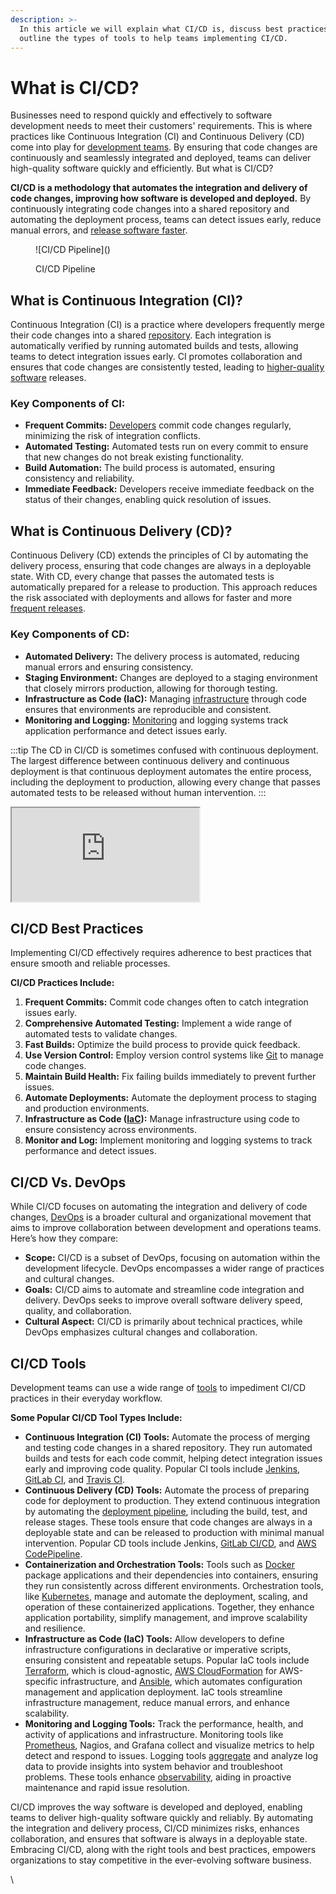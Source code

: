 ```yaml
---
description: >-
  In this article we will explain what CI/CD is, discuss best practices, and
  outline the types of tools to help teams implementing CI/CD.
---
```


# What is CI/CD?

Businesses need to respond quickly and effectively to software development needs to meet their customers' requirements. This is where practices like Continuous Integration (CI) and Continuous Delivery (CD) come into play for [development teams](https://pagertree.com/learn/devops/what-is-devops). By ensuring that code changes are continuously and seamlessly integrated and deployed, teams can deliver high-quality software quickly and efficiently. But what is CI/CD?

**CI/CD is a methodology that automates the integration and delivery of code changes, improving how software is developed and deployed.** By continuously integrating code changes into a shared repository and automating the deployment process, teams can detect issues early, reduce manual errors, and [release software faster](https://pagertree.com/learn/devops/what-is-devops/top-25-devops-interview-questions#id-7.-name-three-important-devops-key-performance-indicators-kpis).

<figure>![CI/CD Pipeline](<https://lh7-us.googleusercontent.com/docsz/AD_4nXeQwwUH4h_6dibdmdl7Kw_lfW4-OLiB42rSkZlgg8qrFvX2BvjBCMFiR59gjhtPGmLFSK6BenDc4KeEYzQQvuIgXA2Rkxp4XUCNrzovObpX8_sPAGGJjPwLMwCfeIvyzlPDzOkwVeLyWfCBjS07E8TZb8bs?key=7d1Jvf-tGyiWL_cxuoV3sw>)<figcaption><p>CI/CD Pipeline</p></figcaption></figure>

## What is Continuous Integration (CI)?

Continuous Integration (CI) is a practice where developers frequently merge their code changes into a shared [repository](https://pagertree.com/learn/devops/best-devops-tools/best-devops-coding-tools#devops-source-code-management-tools). Each integration is automatically verified by running automated builds and tests, allowing teams to detect integration issues early. CI promotes collaboration and ensures that code changes are consistently tested, leading to [higher-quality software](https://pagertree.com/learn/devops/what-is-devops/what-are-the-benefits-of-devops#id-4.-higher-quality-and-reliability) releases.

### Key Components of CI:

* **Frequent Commits:** [Developers](https://pagertree.com/learn/devops/what-is-devops/what-is-a-devops-engineer) commit code changes regularly, minimizing the risk of integration conflicts.
* **Automated Testing:** Automated tests run on every commit to ensure that new changes do not break existing functionality.
* **Build Automation:** The build process is automated, ensuring consistency and reliability.
* **Immediate Feedback:** Developers receive immediate feedback on the status of their changes, enabling quick resolution of issues.

## What is Continuous Delivery (CD)?

Continuous Delivery (CD) extends the principles of CI by automating the delivery process, ensuring that code changes are always in a deployable state. With CD, every change that passes the automated tests is automatically prepared for a release to production. This approach reduces the risk associated with deployments and allows for faster and more [frequent releases](https://pagertree.com/learn/devops/what-is-devops/devops-vs.-agile).

### Key Components of CD:

* **Automated Delivery:** The delivery process is automated, reducing manual errors and ensuring consistency.
* **Staging Environment:** Changes are deployed to a staging environment that closely mirrors production, allowing for thorough testing.
* **Infrastructure as Code (IaC):** Managing [infrastructure](https://pagertree.com/learn/devops/what-is-devops/devops-infrastructure-and-automation#what-is-devops-infrastructure) through code ensures that environments are reproducible and consistent.
* **Monitoring and Logging:** [Monitoring](https://pagertree.com/blog/system-monitoring-7-best-apm-tools) and logging systems track application performance and detect issues early.

:::tip
The CD in CI/CD is sometimes confused with continuous deployment. The largest difference between continuous delivery and continuous deployment is that continuous deployment automates the entire process, including the deployment to production, allowing every change that passes automated tests to be released without human intervention.
:::

<iframe src="https://www.youtube-nocookie.com/embed/scEDHsr3APg" title="CI/CD Explained" class="rds-video"></iframe>

## CI/CD Best Practices

Implementing CI/CD effectively requires adherence to best practices that ensure smooth and reliable processes.

**CI/CD Practices Include:**

1. **Frequent Commits:** Commit code changes often to catch integration issues early.
2. **Comprehensive Automated Testing:** Implement a wide range of automated tests to validate changes.
3. **Fast Builds:** Optimize the build process to provide quick feedback.
4. **Use Version Control:** Employ version control systems like [Git](https://git-scm.com/) to manage code changes.
5. **Maintain Build Health:** Fix failing builds immediately to prevent further issues.
6. **Automate Deployments:** Automate the deployment process to staging and production environments.
7. **Infrastructure as Code (**[**IaC**](https://pagertree.com/learn/devops/what-is-devops/devops-infrastructure-and-automation#infrastructure-as-code-iac-in-devops)**):** Manage infrastructure using code to ensure consistency across environments.
8. **Monitor and Log:** Implement monitoring and logging systems to track performance and detect issues.

## CI/CD Vs. DevOps

While CI/CD focuses on automating the integration and delivery of code changes, [DevOps](https://pagertree.com/learn/devops/what-is-devops/devops-vs.-agile) is a broader cultural and organizational movement that aims to improve collaboration between development and operations teams. Here’s how they compare:

* **Scope:** CI/CD is a subset of DevOps, focusing on automation within the development lifecycle. DevOps encompasses a wider range of practices and cultural changes.
* **Goals:** CI/CD aims to automate and streamline code integration and delivery. DevOps seeks to improve overall software delivery speed, quality, and collaboration.
* **Cultural Aspect:** CI/CD is primarily about technical practices, while DevOps emphasizes cultural changes and collaboration.

## CI/CD Tools

Development teams can use a wide range of [tools](https://pagertree.com/learn/devops/what-is-devops/best-ci-cd-tools) to impediment CI/CD practices in their everyday workflow.

**Some Popular CI/CD Tool Types Include:**

* **Continuous Integration (CI) Tools:** Automate the process of merging and testing code changes in a shared repository. They run automated builds and tests for each code commit, helping detect integration issues early and improving code quality. Popular CI tools include [Jenkins](https://www.jenkins.io/), [GitLab CI](https://about.gitlab.com/solutions/continuous-integration/), and [Travis CI](https://www.travis-ci.com/).
* **Continuous Delivery (CD) Tools:** Automate the process of preparing code for deployment to production. They extend continuous integration by automating the [deployment pipeline](https://pagertree.com/learn/devops/what-is-devops/what-is-a-devops-pipeline), including the build, test, and release stages. These tools ensure that code changes are always in a deployable state and can be released to production with minimal manual intervention. Popular CD tools include Jenkins, [GitLab CI/CD](https://about.gitlab.com/free-trial/devsecops/?utm\_medium=cpc\&utm\_source=google\&utm\_campaign=brand\_amer\_pr\_rsa\_br\_exact\_free-trial\_\&utm\_content=free-trial&\_bt=654402617438&\_bk=gitlab%20ci%20cd&\_bm=e&\_bn=g&\_bg=142303747195\&gad\_source=1\&gclid=CjwKCAjwhvi0BhA4EiwAX25ujy8fAY8SY7vvNvtgntk8PY6W\_m9YTJ6ka3jmYaR6Dp3kDClGrnQmQxoCpY4QAvD\_BwE), and [AWS CodePipeline](https://aws.amazon.com/codepipeline/).
* **Containerization and Orchestration Tools:** Tools such as [Docker](https://pagertree.com/learn/docker/overview) package applications and their dependencies into containers, ensuring they run consistently across different environments. Orchestration tools, like [Kubernetes](https://kubernetes.io/), manage and automate the deployment, scaling, and operation of these containerized applications. Together, they enhance application portability, simplify management, and improve scalability and resilience.
* **Infrastructure as Code (IaC) Tools:** Allow developers to define infrastructure configurations in declarative or imperative scripts, ensuring consistent and repeatable setups. Popular IaC tools include [Terraform](https://www.terraform.io/), which is cloud-agnostic, [AWS CloudFormation](https://aws.amazon.com/cloudformation/) for AWS-specific infrastructure, and [Ansible](https://www.ansible.com/), which automates configuration management and application deployment. IaC tools streamline infrastructure management, reduce manual errors, and enhance scalability.
* **Monitoring and Logging Tools:** Track the performance, health, and activity of applications and infrastructure. Monitoring tools like [Prometheus](https://pagertree.com/learn/prometheus/overview), Nagios, and Grafana collect and visualize metrics to help detect and respond to issues. Logging tools [aggregate](https://pagertree.com/learn/incident-management/data-aggregation-and-aggregators) and analyze log data to provide insights into system behavior and troubleshoot problems. These tools enhance [observability](https://pagertree.com/learn/devops/what-is-observability), aiding in proactive maintenance and rapid issue resolution.

CI/CD improves the way software is developed and deployed, enabling teams to deliver high-quality software quickly and reliably. By automating the integration and delivery process, CI/CD minimizes risks, enhances collaboration, and ensures that software is always in a deployable state. Embracing CI/CD, along with the right tools and best practices, empowers organizations to stay competitive in the ever-evolving software business.

\
